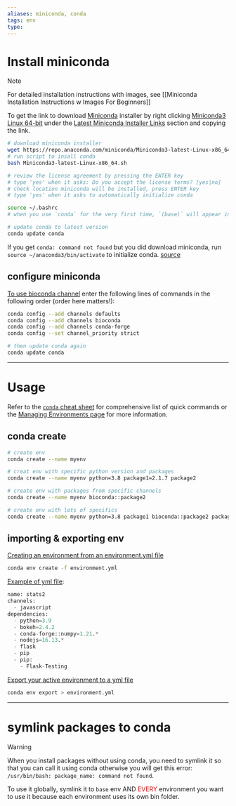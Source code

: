 ```yaml
---
aliases: miniconda, conda
tags: env
type: 
---
```


# Install miniconda


> [!note] 
> For detailed installation instructions with images, see [[Miniconda Installation Instructions w Images For Beginners]]


To get the link to download [Miniconda](https://docs.anaconda.com/free/miniconda/) installer by right clicking [Miniconda3 Linux 64-bit](https://repo.anaconda.com/miniconda/Miniconda3-latest-Linux-x86_64.sh) under the [Latest Miniconda Installer Links](https://docs.anaconda.com/free/miniconda/#latest-miniconda-installer-links) section and copying the link.

```bash
# download miniconda installer
wget https://repo.anaconda.com/miniconda/Miniconda3-latest-Linux-x86_64.sh
# run script to insall conda
bash Miniconda3-latest-Linux-x86_64.sh

# review the license agreement by pressing the ENTER key
# type 'yes' when it asks: Do you accept the license terms? [yes|no]
# check location miniconda will be installed, press ENTER key
# type 'yes' when it asks to automatically initialize conda

source ~/.bashrc
# when you use `conda` for the very first time, `(base)` will appear in the command line prompt.

# update conda to latest version
conda update conda
```

If you get `conda: command not found` but you did download miniconda, run `source ~/anaconda3/bin/activate` to initialize conda. [source](https://askubuntu.com/questions/1143142/conda-init-gives-me-no-action-taken)

## configure miniconda

[To use bioconda channel](https://bioconda.github.io) enter the following lines of commands in the following order (order here matters!):
```bash
conda config --add channels defaults
conda config --add channels bioconda
conda config --add channels conda-forge
conda config --set channel_priority strict

# then update conda again
conda update conda
```

---

# Usage

Refer to the [`conda` cheat sheet](https://docs.conda.io/projects/conda/en/stable/user-guide/cheatsheet.html) for comprehensive list of quick commands or the [Managing Environments page](https://docs.conda.io/projects/conda/en/latest/user-guide/tasks/manage-environments.html#managing-environments) for more information.

## conda create
```bash
# create env
conda create --name myenv

# creat env with specific python version and packages
conda create --name myenv python=3.8 package1=2.1.7 package2

# create env with packages from specific channels
conda create --name myenv bioconda::package2

# create env with lots of specifics
conda create --name myenv python=3.8 package1 bioconda::package2 package3=6.3
```

## importing & exporting env

[Creating an environment from an environment.yml file](https://conda.io/projects/conda/en/latest/user-guide/tasks/manage-environments.html#creating-an-environment-from-an-environment-yml-file)
```bash
conda env create -f environment.yml
```

[Example of yml file](https://conda.io/projects/conda/en/latest/user-guide/tasks/manage-environments.html#creating-an-environment-file-manually):
```python
name: stats2
channels:
  - javascript
dependencies:
  - python=3.9
  - bokeh=2.4.2
  - conda-forge::numpy=1.21.*
  - nodejs=16.13.*
  - flask
  - pip
  - pip:
    - Flask-Testing
```

[Export your active environment to a yml file](https://conda.io/projects/conda/en/latest/user-guide/tasks/manage-environments.html#sharing-an-environment)
```bash
conda env export > environment.yml
```

---

# symlink packages to conda

> [!warning]

When you install packages without using conda, you need to symlink it so that you can call it using conda otherwise you will get this error: `/usr/bin/bash: package_name: command not found`.

To use it globally, symlink it to `base` env AND <font color="red">EVERY</font> environment you want to use it because each environment uses its own bin folder. 
